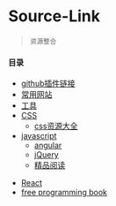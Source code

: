# Source-Link
> `资源整合`
#### 目录
* [github插件链接](https://github.com/nearsmile/Source-Link/blob/master/JavaScriptSource.md)
* [常用网站](https://github.com/nearsmile/Source-Link/blob/master/website.md)
* [工具](https://github.com/nearsmile/Source-Link/blob/master/tool.md)
* [CSS]()
  * [css资源大全](https://github.com/nearsmile/Source-Link/blob/master/CSS-Source.md)
* [javascript]()
  * [angular](https://github.com/nearsmile/Source-Link/blob/master/angular.md)
  * [jQuery](https://github.com/nearsmile/Source-Link/blob/master/jQuery.md)
  * [精品阅读](https://github.com/nearsmile/Source-Link/blob/master/article.md)
- [React](https://github.com/nearsmile/Source-Link/blob/master/react.md)
- [free programming book](https://github.com/vhf/free-programming-books/blob/master/free-programming-books-zh.md)
